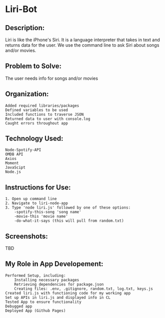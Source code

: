 # Liri-Bot

## Description: 
Liri is like the iPhone's Siri. It is a language interpreter that takes in text and returns data for the user. We use the command line to ask Siri about songs and/or movies.

## Problem to Solve: 
The user needs info for songs and/or movies

## Organization: 
    Added required libraries/packages
    Defined variables to be used
    Included functions to traverse JSON
    Returned data to user with console.log
    Caught errors throughout app

## Technology Used:
    Node-Spotify-API
    OMDB API
    Axios
    Moment
    JavaScipt
    Node.js

## Instructions for Use:
    1. Open up command line
    2. Navigate to liri-node-app
    3. Type 'node liri.js' followed by one of these options:
        -spotify-this-song 'song name'
        -movie-this 'movie name'
        -do-what-it-says (this will pull from random.txt)

## Screenshots:
TBD

## My Role in App Developement: 
    Performed Setup, including: 
        Installing necessary packages 
        Retrieving dependencies for package.json
        Creating files: .env, .gitignore, random.txt, log.txt, keys.js
    Created liri.js with functioning code for my working app
    Set up APIs in liri.js and displayed info in CL 
    Tested App to ensure functionality 
    Debugged app
    Deployed App (Github Pages)

